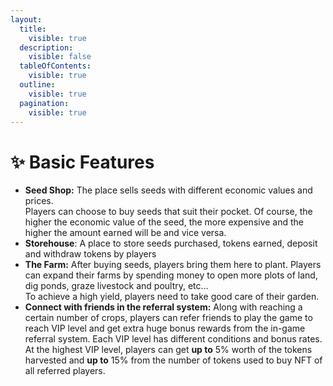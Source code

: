 ```yaml
---
layout:
  title:
    visible: true
  description:
    visible: false
  tableOfContents:
    visible: true
  outline:
    visible: true
  pagination:
    visible: true
---
```


# ✨ Basic Features

* **Seed Shop:** The place sells seeds with different economic values and prices.\
  Players can choose to buy seeds that suit their pocket. Of course, the higher the economic value of the seed, the more expensive and the higher the amount earned will be and vice versa.
* **Storehouse**: A place to store seeds purchased, tokens earned, deposit and withdraw tokens by players
* **The Farm:** After buying seeds, players bring them here to plant. Players can expand their farms by spending money to open more plots of land, dig ponds, graze livestock and poultry, etc…\
  To achieve a high yield, players need to take good care of their garden.
* **Connect with friends in the referral system:** Along with reaching a certain number of crops, players can refer friends to play the game to reach VIP level and get extra huge bonus rewards from the in-game referral system. Each VIP level has different conditions and bonus rates. At the highest VIP level, players can get **up to** 5% worth of the tokens harvested and **up to** 15% from the number of tokens used to buy NFT of all referred players.
